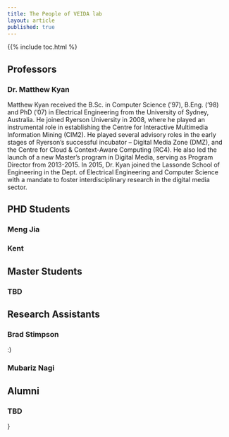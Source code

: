 ```yaml
---
title: The People of VEIDA lab
layout: article
published: true
---
```



{{% include toc.html %}


## Professors

### Dr. Matthew Kyan

Matthew Kyan received the B.Sc. in Computer Science (’97), B.Eng. (’98) and PhD (’07) in
Electrical Engineering from the University of Sydney, Australia. He joined Ryerson University
in 2008, where he played an instrumental role in establishing the Centre for Interactive
Multimedia Information Mining (CIM2). He played several advisory roles in the early stages of
Ryerson’s successful incubator – Digital Media Zone (DMZ), and the Centre for Cloud &
Context-Aware Computing (RC4). He also led the launch of a new Master’s program in Digital
Media, serving as Program Director from 2013-2015. In 2015, Dr. Kyan joined the Lassonde
School of Engineering in the Dept. of Electrical Engineering and Computer Science with a
mandate to foster interdisciplinary research in the digital media sector.

## PHD Students

### Meng Jia

### Kent

## Master Students 

### TBD

## Research Assistants 

### Brad Stimpson 

:) 

### Mubariz Nagi 

## Alumni 

### TBD
}
